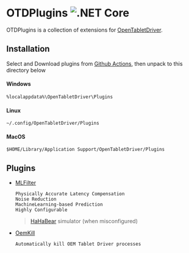 
# OTDPlugins ![.NET Core](https://github.com/X9VoiD/OTDPlugins/workflows/.NET%20Core/badge.svg)

OTDPlugins is a collection of extensions for [OpenTabletDriver](https://github.com/InfinityGhost/OpenTabletDriver). 

## Installation

Select and Download plugins from [Github Actions](https://github.com/X9VoiD/OTDPlugins/actions), then unpack to this directory below

#### Windows
`%localappdata%\OpenTabletDriver\Plugins`

#### Linux
`~/.config/OpenTabletDriver/Plugins`

#### MacOS
`$HOME/Library/Application Support/OpenTabletDriver/Plugins`    

## Plugins
    
- [MLFilter](https://github.com/X9VoiD/OTDPlugins/wiki/MLFilter)

      Physically Accurate Latency Compensation
      Noise Reduction
      MachineLearning-based Prediction
      Highly Configurable
    > [HaHaBear](https://www.youtube.com/channel/UC2oeDq4MU9fUvPRVn2ZuYKw) simulator (when misconfigured)
    
- [OemKill](https://github.com/X9VoiD/OTDPlugins/wiki/OemKill)

      Automatically kill OEM Tablet Driver processes
      
